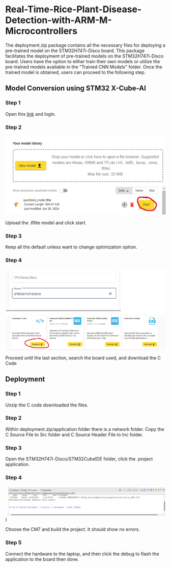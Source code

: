 # Real-Time-Rice-Plant-Disease-Detection-with-ARM-M-Microcontrollers
The deployment.zip package contains all the necessary files for deploying a pre-trained model on the STM32H747i-Disco board. This package facilitates the deployment of pre-trained models on the STM32H747i-Disco board. Users have the option to either train their own models or utilize the pre-trained models available in the "Trained CNN Models" folder. Once the trained model is obtained, users can proceed to the following step.

## Model Conversion using STM32 X-Cube-AI
### Step 1
Open this [link](https://my.st.com/cas/login?service=https://my.st.com/cas-idpwebsso/login%3Fresume%3D%2Fas%2FkVO5J%2Fresume%2Fas%2Fauthorization.ping%26spentity%3Dnull) and login. 
### Step 2
![STM32X-Cube-AI](https://github.com/jingxan/Real-Time-Rice-Plant-Disease-Detection-with-ARM-M-Microcontrollers/blob/main/Images/X-Cube-AI_login_page.png)

Upload the .tflite model and click start.
### Step 3
Keep all the default unless want to change optimization option. 
### Step 4
![Download C Code Files](https://github.com/jingxan/Real-Time-Rice-Plant-Disease-Detection-with-ARM-M-Microcontrollers/blob/main/Images/Download_C_Code.png)

Proceed until the last section, search the board used, and download the C Code

## Deployment
### Step 1
Unzip the C code downloaded the files.
### Step 2
Within deployment.zip/application folder there is a network folder. Copy the C Source File to Src folder and C Source Header File to Inc folder.
### Step 3
Open the STM32H747i-Disco/STM32CubeIDE folder, click the .project application.
### Step 4
![No Errors](https://github.com/jingxan/Real-Time-Rice-Plant-Disease-Detection-with-ARM-M-Microcontrollers/blob/main/Images/Deployment_No_Error.png))

Choose the CM7 and build the project. It should show no errors.
### Step 5
Connect the hardware to the laptop, and then click the debug to flash the application to the board then done.



